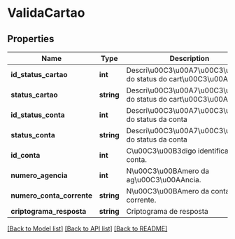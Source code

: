 # ValidaCartao

## Properties
Name | Type | Description | Notes
------------ | ------------- | ------------- | -------------
**id_status_cartao** | **int** | Descri\u00C3\u00A7\u00C3\u00A3o do status do cart\u00C3\u00A3o | [optional] 
**status_cartao** | **string** | Descri\u00C3\u00A7\u00C3\u00A3o do status do cart\u00C3\u00A3o | [optional] 
**id_status_conta** | **int** | Descri\u00C3\u00A7\u00C3\u00A3o do status da conta | [optional] 
**status_conta** | **string** | Descri\u00C3\u00A7\u00C3\u00A3o do status da conta | [optional] 
**id_conta** | **int** | C\u00C3\u00B3digo identificador da conta. | [optional] 
**numero_agencia** | **int** | N\u00C3\u00BAmero da ag\u00C3\u00AAncia. | [optional] 
**numero_conta_corrente** | **string** | N\u00C3\u00BAmero da conta corrente. | [optional] 
**criptograma_resposta** | **string** | Criptograma de resposta | [optional] 

[[Back to Model list]](../README.md#documentation-for-models) [[Back to API list]](../README.md#documentation-for-api-endpoints) [[Back to README]](../README.md)


